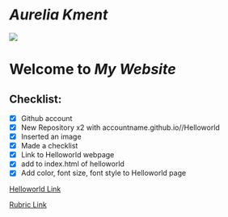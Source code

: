 <html>


  






# *Aurelia Kment*

![](https://web-assets.cdn.dealersolutions.com.au/modular.multisite.dealer.solutions/wp-content/uploads/sites/2121/2020/01/21072819/Vomo-Island-Fiji-Beach-front.jpg)


# Welcome to *My Website*

## Checklist:
- [x] Github account
- [x] New Repository x2 with accountname.github.io//Helloworld
- [x] Inserted an image
- [x] Made a checklist
- [x] Link to Helloworld webpage
- [x] add to index.html of helloworld
- [x] Add color, font size, font style to Helloworld page

[Helloworld Link](https://aurelia2024.github.io/Helloworld/)


[Rubric Link](https://aurelia2024.github.io/rubric/)
</html>
